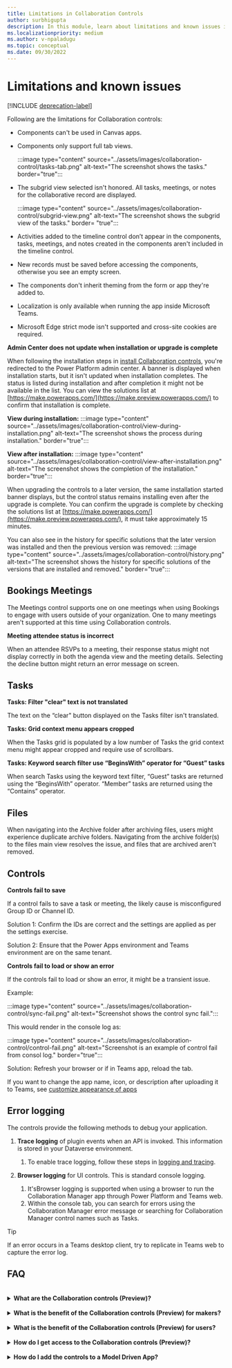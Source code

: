 ```yaml
---
title: Limitations in Collaboration Controls
author: surbhigupta
description: In this module, learn about limitations and known issues in Collaboration controls app for Microsoft Teams.
ms.localizationpriority: medium
ms.author: v-npaladugu
ms.topic: conceptual
ms.date: 09/30/2022
---
```


# Limitations and known issues

[!INCLUDE [deprecation-label](~/includes/collaboration-controls-deprecation.md)]

Following are the limitations for Collaboration controls:

* Components can't be used in Canvas apps.
* Components only support full tab views.

     :::image type="content" source="../assets/images/collaboration-control/tasks-tab.png" alt-text="The screenshot shows the tasks." border="true":::

* The subgrid view selected isn't honored. All tasks, meetings, or notes for the collaborative record are displayed.

     :::image type="content" source="../assets/images/collaboration-control/subgrid-view.png" alt-text="The screenshot shows the subgrid view of the tasks." border= "true":::

* Activities added to the timeline control don’t appear in the components, tasks, meetings, and notes created in the components aren't included in the timeline control.
* New records must be saved before accessing the components, otherwise you see an empty screen.
* The components don't inherit theming from the form or app they're added to.
* Localization is only available when running the app inside Microsoft Teams.
* Microsoft Edge strict mode isn't supported and cross-site cookies are required.

**Admin Center does not update when installation or upgrade is complete**

When following the installation steps in [install Collaboration controls](~/samples/install-collaboration-control.md), you're redirected to the Power Platform admin center. A banner is displayed when installation starts, but it isn't updated when installation completes. The status is listed during installation and after completion it might not be available in the list. You can view the solutions list at [https://make.powerapps.com/](https://make.preview.powerapps.com/) to confirm that installation is complete.

**View during installation:**
     :::image type="content" source="../assets/images/collaboration-control/view-during-installation.png" alt-text="The screenshot shows the process during installation." border="true":::

**View after installation:**
     :::image type="content" source="../assets/images/collaboration-control/view-after-installation.png" alt-text="The screenshot shows the completion of the installation." border="true":::

When upgrading the controls to a later version, the same installation started banner displays, but the control status remains installing even after the upgrade is complete. You can confirm the upgrade is complete by checking the solutions list at [https://make.powerapps.com/](https://make.preview.powerapps.com/), it must take approximately 15 minutes.

You can also see in the history for specific solutions that the later version was installed and then the previous version was removed:
     :::image type="content" source="../assets/images/collaboration-control/history.png" alt-text="The screenshot shows the history for specific solutions of the versions that are installed and removed." border="true":::

## Bookings Meetings

The Meetings control supports one on one meetings when using Bookings to engage with users outside of your organization. One to many meetings aren't supported at this time using Collaboration controls.

**Meeting attendee status is incorrect**

When an attendee RSVPs to a meeting, their response status might not display correctly in both the agenda view and the meeting details. Selecting the decline button might return an error message on screen.

## Tasks

**Tasks: Filter "clear" text is not translated**

The text on the “clear" button displayed on the Tasks filter isn't translated.

**Tasks: Grid context menu appears cropped**

When the Tasks grid is populated by a low number of Tasks the grid context menu might appear cropped and require use of scrollbars.

**Tasks: Keyword search filter use “BeginsWith” operator for “Guest” tasks**

When search Tasks using the keyword text filter, “Guest” tasks are returned using the “BeginsWith” operator. “Member” tasks are returned using the “Contains” operator.

## Files

When navigating into the Archive folder after archiving files, users might experience duplicate archive folders.  Navigating from the archive folder(s) to the files main view resolves the issue, and files that are archived aren't removed.

## Controls

**Controls fail to save**

If a control fails to save a task or meeting, the likely cause is misconfigured Group ID or Channel ID.  

Solution 1: Confirm the IDs are correct and the settings are applied as per the settings exercise.  

Solution 2: Ensure that the Power Apps environment and Teams environment are on the same tenant.  

**Controls fail to load or show an error**

If the controls fail to load or show an error, it might be a transient issue.

Example:

:::image type="content" source="../assets/images/collaboration-control/sync-fail.png" alt-text="Screenshot shows the control sync fail.":::

This would render in the console log as:

:::image type="content" source="../assets/images/collaboration-control/control-fail.png" alt-text="Screenshot is an example of control fail from consol log." border="true":::

Solution: Refresh your browser or if in Teams app, reload the tab.

If you want to change the app name, icon, or description after uploading it to Teams, see [customize appearance of apps](/microsoftteams/customize-apps#customize-details-of-an-app)

## Error logging

The controls provide the following methods to debug your application.

1. **Trace logging** of plugin events when an API is invoked. This information is stored in your Dataverse environment.

    1. To enable trace logging, follow these steps in [logging and tracing](/power-apps/developer/data-platform/logging-tracing?WT.mc_id=email).

1. **Browser logging** for UI controls. This is standard console logging.

    1. It'sBrowser logging is supported when using a browser to run the Collaboration Manager app through Power Platform and Teams web.
    1. Within the console tab, you can search for errors using the Collaboration Manager error message or searching for Collaboration Manager control names such as Tasks.

> [!TIP]
> If an error occurs in a Teams desktop client, try to replicate in Teams web to capture the error log.

## FAQ

<br>

<details>

<summary><b>What are the Collaboration controls (Preview)?</b></summary>

Collaboration controls (Preview) enable you to add Microsoft 365 capabilities to your Power Apps custom app built for your org (LOB app) to simplify user workflows when collaborating on business processes in Teams or Power Apps.

<br>

</details>

<br>

<details>

<summary><b>What is the benefit of the Collaboration controls (Preview) for makers?</b></summary>

With these new controls, you as a maker can drag-and-drop controls that bring Microsoft 365 collaboration to your app.

<br>

</details>

<br>

<details>

<summary><b>What is the benefit of the Collaboration controls (Preview) for users?</b></summary>

Your users can experience productivity gains and stay in their flow by collaborating on approvals, files, meetings, notes, and tasks without leaving the context of your app.

<br>

</details>

<br>

<details>

<summary><b>How do I get access to the Collaboration controls (Preview)?</b></summary>

Request that your Power Platform administrator installs the controls from AppSource to your Power Apps environment.

<br>

</details>

<br>

<details>

<summary><b>How do I add the controls to a Model Driven App?</b></summary>

Go to Form Designer and drag the controls from the Component pane onto a form.

<br>

</details>
